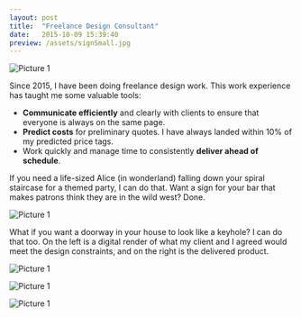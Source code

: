 ```yaml
---
layout: post
title:  "Freelance Design Consultant"
date:   2015-10-09 15:39:40
preview: /assets/signSmall.jpg
---
```


![Picture 1]({{"/assets/aliceLarge.jpg"|absolute_url}})

Since 2015, I have been doing freelance design work. This work experience has taught me some valuable tools:
- __Communicate efficiently__ and clearly with clients to ensure that everyone is always on the same page.
- __Predict costs__ for preliminary quotes. I have always landed within 10% of my predicted price tags.
- Work quickly and manage time to consistently __deliver ahead of schedule__.

If you need a life-sized Alice (in wonderland) falling down your spiral staircase for a themed party, I can do that. Want a sign for your bar that makes patrons think they are in the wild west? Done. 

![Picture 1]({{"/assets/saloonSign.jpg"|absolute_url}})

What if you want a doorway in your house to look like a keyhole? I can do that too. On the left is a digital render of what my client and I agreed would meet the design constraints, and on the right is the delivered product.

![Picture 1]({{"/assets/keyhole.PNG"|absolute_url}})

![Picture 1]({{"/assets/krashRack.jpg"|absolute_url}})

![Picture 1]({{"/assets/krashSketch.jpg"|absolute_url}})
